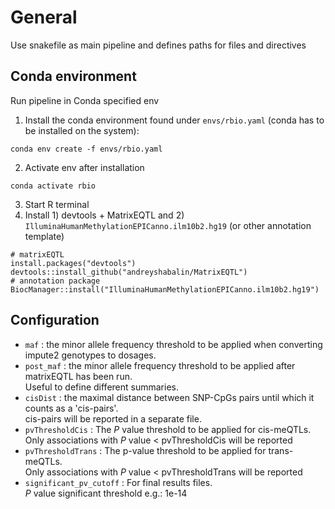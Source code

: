 # General
Use snakefile as main pipeline and defines paths for files and directives 

## Conda environment 
Run pipeline in Conda specified env 
1. Install the conda environment found under `envs/rbio.yaml` (conda has to be installed on the system):
```
conda env create -f envs/rbio.yaml
``` 
2. Activate env after installation 
```
conda activate rbio
``` 
3. Start R terminal 
4. Install 1) devtools + MatrixEQTL and 2) `IlluminaHumanMethylationEPICanno.ilm10b2.hg19` (or other annotation template)
```
# matrixEQTL
install.packages("devtools")
devtools::install_github("andreyshabalin/MatrixEQTL")
# annotation package
BiocManager::install("IlluminaHumanMethylationEPICanno.ilm10b2.hg19")
```
## Configuration
* `maf` : the minor allele frequency threshold to be applied when converting impute2 genotypes to dosages.
* `post_maf` : the minor allele frequency threshold to be applied after matrixEQTL has been run.  
Useful to define different summaries.
* `cisDist` : the maximal distance between SNP-CpGs pairs until which it counts as a 'cis-pairs'.   
cis-pairs will be reported in a separate file.
* `pvThresholdCis` : The *P* value threshold to be applied for cis-meQTLs.   
Only associations with *P* value < pvThresholdCis will be reported
* `pvThresholdTrans` : The p-value threshold to be applied for trans-meQTLs.   
Only associations with *P* value < pvThresholdTrans will be reported
* `significant_pv_cutoff` : For final results files.  
*P* value significant threshold e.g.: 1e-14


